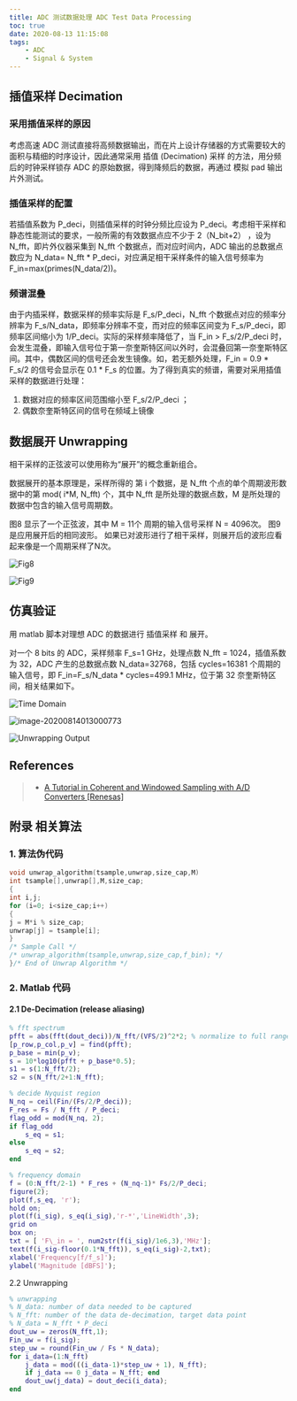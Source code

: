 ```yaml
---
title: ADC 测试数据处理 ADC Test Data Processing
toc: true
date: 2020-08-13 11:15:08
tags:
	- ADC
	- Signal & System
---
```


## 插值采样 Decimation

### 采用插值采样的原因

考虑高速 ADC 测试直接将高频数据输出，而在片上设计存储器的方式需要较大的面积与精细的时序设计，因此通常采用 插值 (Decimation) 采样 的方法，用分频后的时钟采样锁存 ADC 的原始数据，得到降频后的数据，再通过 模拟 pad 输出片外测试。

### 插值采样的配置

若插值系数为 P_deci，则插值采样的时钟分频比应设为 P_deci。考虑相干采样和静态性能测试的要求，一般所需的有效数据点应不少于 2（N_bit+2） ，设为 N_fft，即片外仪器采集到 N_fft 个数据点，而对应时间内，ADC 输出的总数据点数应为 N_data= N_fft * P_deci，对应满足相干采样条件的输入信号频率为 F_in=max(primes(N_data/2))​。 

### 频谱混叠

由于内插采样，数据采样的频率实际是 F_s/P_deci，N_fft 个数据点对应的频率分辨率为 F_s/N_data，即频率分辨率不变，而对应的频率区间变为 F_s/P_deci，即频率区间缩小为 1/P_deci。实际的采样频率降低了，当 F_in > F_s/2/P_deci 时，会发生混叠，即输入信号位于第一奈奎斯特区间以外时，会混叠回第一奈奎斯特区间。其中，偶数区间的信号还会发生镜像。如，若无额外处理，F_in = 0.9 * F_s/2 的信号会显示在 0.1 * F_s 的位置。为了得到真实的频谱，需要对采用插值采样的数据进行处理：

1. 数据对应的频率区间范围缩小至 F_s/2/P_deci ；
2. 偶数奈奎斯特区间的信号在频域上镜像

## 数据展开 Unwrapping

相干采样的正弦波可以使用称为“展开”的概念重新组合。 

数据展开的基本原理是，采样所得的 第 i 个数据，是 N_fft 个点的单个周期波形数据中的第 mod( i*M, N_fft) 个，其中 N_fft 是所处理的数据点数，M 是所处理的数据中包含的输入信号周期数。

图8 显示了一个正弦波，其中 M = 11个 周期的输入信号采样 N = 4096次。 图9是应用展开后的相同波形。 如果已对波形进行了相干采样，则展开后的波形应看起来像是一个周期采样了N次。

![Fig8](https://i.loli.net/2020/07/19/TZqwke8uGrsDv4W.png)

![Fig9](https://i.loli.net/2020/07/19/MlouV6tS2eaqZsF.png)

## 仿真验证

用 matlab 脚本对理想 ADC 的数据进行 插值采样 和 展开。

对一个 8 bits 的 ADC，采样频率 F_s=1 GHz，处理点数 N_fft = 1024，插值系数为 32，ADC 产生的总数据点数 N_data=32768，包括 cycles=16381 个周期的输入信号，即 F_in=F_s/N_data * cycles=499.1 MHz，位于第 32 奈奎斯特区间，相关结果如下。

![Time Domain](https://i.loli.net/2020/08/14/wzdSRgjul41698f.png)



![image-20200814013000773](https://i.loli.net/2020/08/14/dDSgf6Otv8wFsZa.png)



![Unwrapping Output](https://i.loli.net/2020/08/14/ApoER86xCGHrNzO.png)

## References

> - [A Tutorial in Coherent and Windowed Sampling with A/D Converters [Renesas]](https://www.renesas.com/us/en/www/doc/application-note/an9675.pdf)



## 附录 相关算法

### 1. 算法伪代码

```C
void unwrap_algorithm(tsample,unwrap,size_cap,M)
int tsample[],unwrap[],M,size_cap;
{
int i,j;
for (i=0; i<size_cap;i++)
{
j = M*i % size_cap;
unwrap[j] = tsample[i];
}
/* Sample Call */
/* unwrap_algorithm(tsample,unwrap,size_cap,f_bin); */
}/* End of Unwrap Algorithm */
```

### 2. Matlab 代码

#### 2.1 De-Decimation (release aliasing)

```matlab
% fft spectrum
pfft = abs(fft(dout_deci))/N_fft/(VFS/2)^2*2; % normalize to full range
[p_row,p_col,p_v] = find(pfft);
p_base = min(p_v);
s = 10*log10(pfft + p_base*0.5);
s1 = s(1:N_fft/2);
s2 = s(N_fft/2+1:N_fft);

% decide Nyquist region
N_nq = ceil(Fin/(Fs/2/P_deci));
F_res = Fs / N_fft / P_deci;
flag_odd = mod(N_nq, 2);
if flag_odd 
    s_eq = s1;
else
    s_eq = s2;
end

% frequency domain
f = (0:N_fft/2-1) * F_res + (N_nq-1)* Fs/2/P_deci;
figure(2);
plot(f,s_eq, 'r');
hold on;
plot(f(i_sig), s_eq(i_sig),'r-*','LineWidth',3);
grid on
box on;
txt = [ 'F\_in = ', num2str(f(i_sig)/1e6,3),'MHz'];
text(f(i_sig-floor(0.1*N_fft)), s_eq(i_sig)-2,txt);
xlabel('Frequency[f/f_s]');
ylabel('Magnitude [dBFS]');
```



2.2 Unwrapping

````matlab
% unwrapping
% N_data: number of data needed to be captured
% N_fft: number of the data de-decimation, target data point
% N_data = N_fft * P_deci
dout_uw = zeros(N_fft,1);
Fin_uw = f(i_sig);
step_uw = round(Fin_uw / Fs * N_data);
for i_data=(1:N_fft)
    j_data = mod(((i_data-1)*step_uw + 1), N_fft); 
    if j_data == 0 j_data = N_fft; end
    dout_uw(j_data) = dout_deci(i_data);
end
````


